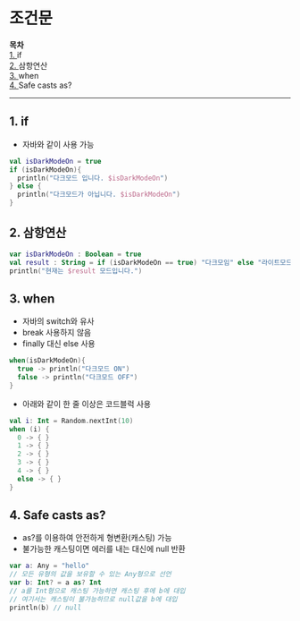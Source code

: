 # 조건문

**목차**<br>
[1. ]()if<br>
[2. ]()삼항연산<br>
[3. ]()when<br>
[4. ]()Safe casts as?<br>

***

## 1. if
- 자바와 같이 사용 가능
```kotlin
val isDarkModeOn = true
if (isDarkModeOn){
  println("다크모드 입니다. $isDarkModeOn")
} else {
  println("다크모드가 아닙니다. $isDarkModeOn")
}
```

## 2. 삼항연산
```kotlin
var isDarkModeOn : Boolean = true
val result : String = if (isDarkModeOn == true) "다크모임" else "라이트모드"
println("현재는 $result 모드입니다.")
```

## 3. when
- 자바의 switch와 유사
- break 사용하지 않음
- finally 대신 else 사용
```kotlin
when(isDarkModeOn){
  true -> println("다크모드 ON")
  false -> println("다크모드 OFF")
}
```
- 아래와 같이 한 줄 이상은 코드블럭 사용
```kotlin
val i: Int = Random.nextInt(10)
when (i) {
  0 -> { }
  1 -> { }
  2 -> { }
  3 -> { }
  4 -> { }
  else -> { }
}
```

## 4. Safe casts as?
- as?를 이용하여 안전하게 형변환(캐스팅) 가능
- 불가능한 캐스팅이면 에러를 내는 대신에 null 반환
```kotlin
var a: Any = "hello"
// 모든 유형의 값을 보유할 수 있는 Any형으로 선언
var b: Int? = a as? Int
// a를 Int형으로 캐스팅 가능하면 캐스팅 후에 b에 대입
// 여기서는 캐스팅이 불가능하므로 null값을 b에 대입
println(b) // null
```

